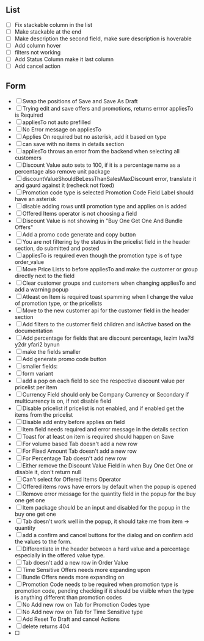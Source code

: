 ## List
- [ ] Fix stackable  column in the list
- [ ] Make stackable at the end 
- [ ] Make description the second field, make sure description is hoverable 
- [ ] Add column hover
- [ ] filters not working
- [ ] Add Status Column make it last column
- [ ] Add cancel action

## Form
- [ ] Swap the positions of Save and Save As Draft
- [ ] Trying edit and save offers and promotions, returns errror appliesTo is Required
- [ ] appliesTo not auto prefilled 
- [ ] No Error message on appliesTo
- [ ] Applies On required but no asterisk, add it based on type
- [ ] can save with no items in details section
- [ ] appliesTo throws an error from the backend when selecting all customers 
- [ ] Discount Value auto sets to 100, if it is a percentage name as a percentage also remove unit package
- [ ] discountValueShouldBeLessThanSalesMaxDiscount error, translate it and gaurd against it (recheck not fixed)
- [ ] Promotion code type is selected Promotion Code Field Label should have an asterisk 
- [ ] disable adding rows until promotion type and applies on is added
- [ ] Offered Items operator is not choosing a field
- [ ] Discount Value is not showing in "Buy One Get One And Bundle Offers"
- [ ] Add a promo code generate and copy button
- [ ] You are not filtering by the status in the pricelist field in the header section, do submitted and posted
- [ ] appliesTo is required even though the promotion type is of type order_value
- [ ] Move Price Lists to before appliesTo and make the customer or group directly next to the field
- [ ] Clear customer groups and customers when changing appliesTo and add a warning popup
- [ ] Atleast on Item is required toast spamming when I change the value of promotion type, or the pricelists
- [ ] Move to the new customer api for the customer field in the header section
- [ ] Add filters to the customer field children and isActive based on the documentation
- [ ] Add percentage for fields that are discount percentage, lezim lwa7d y2dr yfari2 bynun
- [ ] make the fields smaller
- [ ] Add generate promo code button
- [ ] smaller fields:
- [ ] form variant 
- [ ] add a pop on each field to see the respective discount value per pricelist per item
- [ ] Currency Field should only be Company Currency or Secondary if multicurrency is on, if not disable field 
- [ ] Disable pricelist if pricelist is not enabled, and if enabled get the items from the pricelist
- [ ] Disable add entry before applies on field
- [ ] Item field needs required and error message in the details section
- [ ] Toast for at least on item is required should happen on Save
- [ ] For volume based Tab doesn't add a new row
- [ ] For Fixed Amount Tab doesn't add a new row
- [ ] For Percentage Tab doesn't add new row
- [ ] Either remove the Discount Value Field in when Buy One Get One or disable it, don't return null
- [ ] Can't select for Offered Items Operator
- [ ] Offered items rows have errors by default when the popup is opened
- [ ] Remove error message for the quantity field in the popup for the buy one get one 
- [ ] Item package should be an input and disabled for the popup in the buy one get one
- [ ] Tab doesn't work well in the popup, it should take me from item -> quantity
- [ ] add a confirm and cancel buttons for the dialog and on confirm add the values to the form.
- [ ] Differentiate in the header between a hard value and a percentage especially in the offered value type.
- [ ] Tab doesn't add a new row in Order Value
- [ ] Time Sensitive Offers needs more expanding upon
- [ ] Bundle Offers needs more expanding on
- [ ] Promotion Code needs to be required when promotion type is promotion code, pending checking if it should be visible when the type is anything different than promotion codes
- [ ] No Add new row on Tab for Promotion Codes type
- [ ] No Add new row on Tab for Time Sensitive type
- [ ] Add Reset To Draft and cancel Actions
- [ ] delete returns 404
- [ ] 